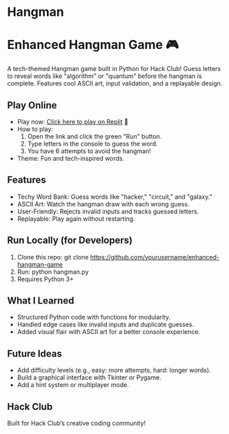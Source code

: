 # Hangman
# Enhanced Hangman Game 🎮

A tech-themed Hangman game built in Python for Hack Club! Guess letters to reveal words like "algorithm" or "quantum" before the hangman is complete. Features cool ASCII art, input validation, and a replayable design.

## Play Online
- Play now: [Click here to play on Replit](https://replit.com/@1vi2kto4ria/Python#hangman.py) 🚀
- How to play:
  1. Open the link and click the green "Run" button.
  2. Type letters in the console to guess the word.
  3. You have 6 attempts to avoid the hangman!
- Theme: Fun and tech-inspired words.

## Features
- Techy Word Bank: Guess words like "hacker," "circuit," and "galaxy."
- ASCII Art: Watch the hangman draw with each wrong guess.
- User-Friendly: Rejects invalid inputs and tracks guessed letters.
- Replayable: Play again without restarting.

## Run Locally (for Developers)
1. Clone this repo: git clone https://github.com/yourusername/enhanced-hangman-game
2. Run: python hangman.py
3. Requires Python 3+ 

## What I Learned
- Structured Python code with functions for modularity.
- Handled edge cases like invalid inputs and duplicate guesses.
- Added visual flair with ASCII art for a better console experience.

## Future Ideas
- Add difficulty levels (e.g., easy: more attempts, hard: longer words).
- Build a graphical interface with Tkinter or Pygame.
- Add a hint system or multiplayer mode.

## Hack Club
Built for Hack Club’s creative coding community!
